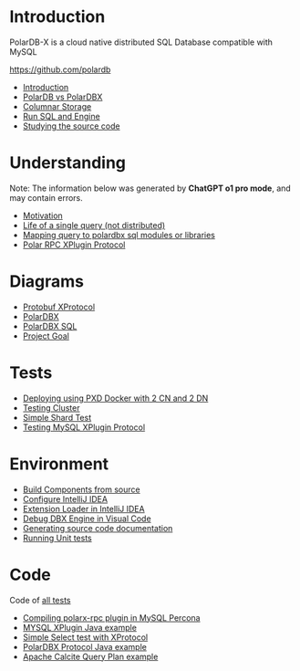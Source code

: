 # Introduction

PolarDB-X is a cloud native distributed SQL Database compatible with MySQL

https://github.com/polardb  

- [Introduction](./docs/introduction.md)
- [PolarDB vs PolarDBX](./docs/db_vs_dbx.md)
- [Columnar Storage](./docs/columnar.md)
- [Run SQL and Engine](./docs/run.md)
- [Studying the source code](./study/README.md)

# Understanding

Note: The information below was generated by **ChatGPT o1 pro mode**, and may contain errors.

- [Motivation](./docs/motivation.md)
- [Life of a single query (not distributed)](./docs/single_query.md)
- [Mapping query to polardbx sql modules or libraries](./docs/single_query_code.md)
- [Polar RPC XPlugin Protocol](./docs/xplugin.md)

# Diagrams

- [Protobuf XProtocol](./docs/xprotocol.md)
- [PolarDBX](./docs/polar_main.md)
- [PolarDBX SQL](./docs/polar_sql.md)
- [Project Goal](./docs/project_goal.md)

# Tests

- [Deploying using PXD Docker with 2 CN and 2 DN](./docs/deploy_pxd.md)
- [Testing Cluster](./docs/testing_cluster.md)
- [Simple Shard Test](./docs/shard_test.md)
- [Testing MySQL XPlugin Protocol](./docs/xplugin_test.md)

# Environment

- [Build Components from source](./docs/build.md)
- [Configure IntelliJ IDEA](./docs/intellij.md)
- [Extension Loader in IntelliJ IDEA](./docs/intellij_extension.md)
- [Debug DBX Engine in Visual Code](./docs/debug_engine_vc.md)
- [Generating source code documentation](./docs/doxygen_basic.md)
- [Running Unit tests](./docs/run_tests.md)

# Code

Code of [all tests](./tests/README.md)

- [Compiling polarx-rpc plugin in MySQL Percona](./docs/mysql_percona.md)
- [MYSQL XPlugin Java example](./tests/xplugin-test)
- [Simple Select test with XProtocol](./tests/select-test)
- [PolarDBX Protocol Java example](./tests/polardbx-test)
- [Apache Calcite Query Plan example](./tests/calcite-test)